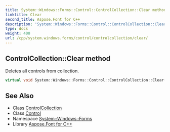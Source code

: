 ```yaml
---
title: System::Windows::Forms::Control::ControlCollection::Clear method
linktitle: Clear
second_title: Aspose.Font for C++
description: 'System::Windows::Forms::Control::ControlCollection::Clear method. Deletes all controls from collection in C++.'
type: docs
weight: 400
url: /cpp/system.windows.forms/control/controlcollection/clear/
---
```

## ControlCollection::Clear method


Deletes all controls from collection.

```cpp
virtual void System::Windows::Forms::Control::ControlCollection::Clear() override
```

## See Also

* Class [ControlCollection](../)
* Class [Control](../../)
* Namespace [System::Windows::Forms](../../../)
* Library [Aspose.Font for C++](../../../../)

